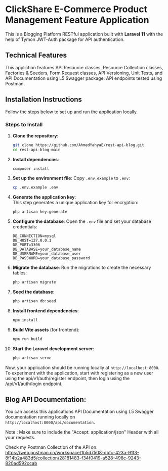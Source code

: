 # ClickShare E-Commerce Product Management Feature Application

This is a Blogging Platform RESTful application built with **Laravel 11** with the help of Tymon JWT-Auth package for API authentication.


## Technical Features

This appliction features API Resource classes, Resource Collection classes, Factories & Seeders, Form Request classes, API Versioning, Unit Tests, and API Documentation using L5 Swagger package.
API endpoints tested using Postman.


## Installation Instructions

Follow the steps below to set up and run the application locally.


### Steps to Install

1. **Clone the repository**:
    ```bash
    git clone https://github.com/AhmedYahyaE/rest-api-blog.git
    cd rest-api-blog-main
    ```

2. **Install dependencies**:
    ```bash
    composer install
    ```

3. **Set up the environment file**:
    Copy `.env.example` to `.env`:
    ```bash
    cp .env.example .env
    ```

4. **Generate the application key**:  
    This step generates a unique application key for encryption:  
    ```bash
    php artisan key:generate
    ```

5. **Configure the database**:
    Open the `.env` file and set your database credentials:
    ```env
    DB_CONNECTION=mysql
    DB_HOST=127.0.0.1
    DB_PORT=3306
    DB_DATABASE=your_database_name
    DB_USERNAME=your_database_user
    DB_PASSWORD=your_database_password
    ```

6. **Migrate the database**:
    Run the migrations to create the necessary tables:
    ```bash
    php artisan migrate
    ```

7. **Seed the database**:
    ```bash
    php artisan db:seed
    ```

8. **Install frontend dependencies**:
    ```bash
    npm install
    ```

9. **Build Vite assets** (for frontend):
    ```bash
    npm run build
    ```

10. **Start the Laravel development server**:
    ```bash
    php artisan serve
    ```

Now, your application should be running locally at `http://localhost:8000`. To experiment with the application, start with registering as a new user using the api/v1/auth/register endpoint, then login using the /api/v1/auth/login endpoint.

## Blog API Documentation:

You can access this applications API Documentation using L5 Swagger documentation running locally on `http://localhost:8000/api/documentation`.

Note : Make sure to include the "Accept: application/json" Header with all your requests.

Check my Postman Collection of the API on: https://web.postman.co/workspace/1b5d7508-dbfc-423a-91f3-8f14b2a483d5/collection/28181483-f34f0419-a528-498c-9243-820ad592ccab
